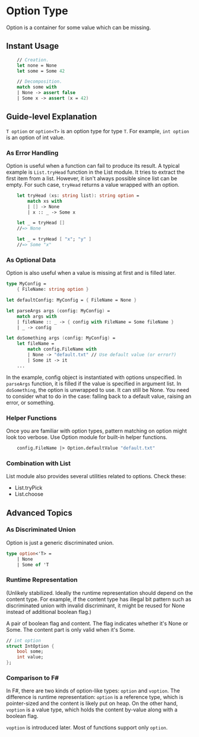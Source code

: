 # Option Type

Option is a container for some value which can be missing.

## Instant Usage

```fsharp
    // Creation.
    let none = None
    let some = Some 42

    // Decomposition.
    match some with
    | None -> assert false
    | Some x -> assert (x = 42)
```

## Guide-level Explanation

`T option` or `option<T>` is an option type for type `T`.
For example, `int option` is an option of int value.

### As Error Handling

Option is useful when a function can fail to produce its result.
A typical example is `List.tryHead` function in the List module.
It tries to extract the first item from a list.
However, it isn't always possible since list can be empty.
For such case, `tryHead` returns a value wrapped with an option.

```fsharp
    let tryHead (xs: string list): string option =
        match xs with
        | [] -> None
        | x :: _ -> Some x

    let _ = tryHead []
    //=> None

    let _ = tryHead [ "x"; "y" ]
    //=> Some "x"
```

### As Optional Data

Option is also useful when a value is missing at first and is filled later.

```fsharp
type MyConfig =
    { FileName: string option }

let defaultConfig: MyConfig = { FileName = None }

let parseArgs args (config: MyConfig) =
    match args with
    | fileName :: _ -> { config with FileName = Some fileName }
    | _ -> config

let doSomething args (config: MyConfig) =
    let fileName =
        match config.FileName with
        | None -> "default.txt" // Use default value (or error?)
        | Some it -> it
    ...
```

In the example, config object is instantiated with options unspecified.
In `parseArgs` function, it is filled if the value is specified in argument list.
In `doSomething`, the option is unwrapped to use.
It can still be None.
You need to consider what to do in the case: falling back to a default value, raising an error, or something.

### Helper Functions

Once you are familiar with option types, pattern matching on option might look too verbose.
Use Option module for built-in helper functions.

```fsharp
    config.FileName |> Option.defaultValue "default.txt"
```

### Combination with List

List module also provides several utilities related to options. Check these:

- List.tryPick
- List.choose

## Advanced Topics

### As Discriminated Union

Option is just a generic discriminated union.

```fsharp
type option<'T> =
    | None
    | Some of 'T
```

### Runtime Representation

(Unlikely stabilized.
Ideally the runtime representation should depend on the content type.
For example, if the content type has illegal bit pattern such as discriminated union with invalid discriminant, it might be reused for None instead of additional boolean flag.)

A pair of boolean flag and content.
The flag indicates whether it's None or Some.
The content part is only valid when it's Some.

```fsharp
// int option
struct IntOption {
    bool some;
    int value;
};
```

### Comparison to F#

In F#, there are two kinds of option-like types: `option` and `voption`.
The difference is runtime representation: `option` is a reference type, which is pointer-sized and the content is likely put on heap.
On the other hand, `voption` is a value type, which holds the content by-value along with a boolean flag.

`voption` is introduced later.
Most of functions support only `option`.

